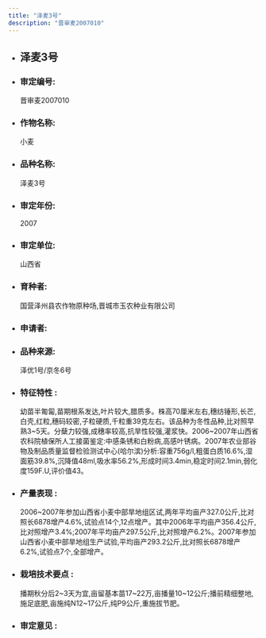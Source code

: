 ```yaml
---
title: "泽麦3号"
description: "晋审麦2007010"
---
```

* ## 泽麦3号
* ###  审定编号:  
   晋审麦2007010

*  ### 作物名称:  
   小麦

*   ###  品种名称: 
    泽麦3号

*   ### 审定年份: 
    2007

*   ### 审定单位:  
    山西省

*   ### 育种者:  
    国营泽州县农作物原种场,晋城市玉农种业有限公司

*   ### 申请者:  
    

*   ### 品种来源:  
    泽优1号/京冬6号

*   ### 特征特性 : 
    幼苗半匍匐,苗期根系发达,叶片较大,腊质多。株高70厘米左右,穗纺锤形,长芒,白壳,红粒,穗码较密,子粒硬质,千粒重39克左右。该品种为冬性品种,比对照早熟3~5天。分蘖力较强,成穗率较高,抗旱性较强,灌浆快。2006~2007年山西省农科院植保所人工接菌鉴定:中感条锈和白粉病,高感叶锈病。2007年农业部谷物及制品质量监督检验测试中心(哈尔滨)分析:容重756g/l,粗蛋白质16.6%,湿面筋39.8%,沉降值48ml,吸水率56.2%,形成时间3.4min,稳定时间2.1min,弱化度159F.U,评价值43。

*   ### 产量表现 : 
    2006~2007年参加山西省小麦中部旱地组区试,两年平均亩产327.0公斤,比对照长6878增产4.6%,试验点14个,12点增产。其中2006年平均亩产356.4公斤,比对照增产3.4%;2007年平均亩产297.5公斤,比对照增产6.2%。2007年参加山西省小麦中部旱地组生产试验,平均亩产293.2公斤,比对照长6878增产6.2%,试验点7个,全部增产。

*   ### 栽培技术要点 : 
    播期秋分后2~3天为宜,亩留基本苗17~22万,亩播量10~12公斤;播前精细整地,施足底肥,亩施纯N12~17公斤,纯P9公斤,重施拔节肥。

*   ### 审定意见 : 
    
